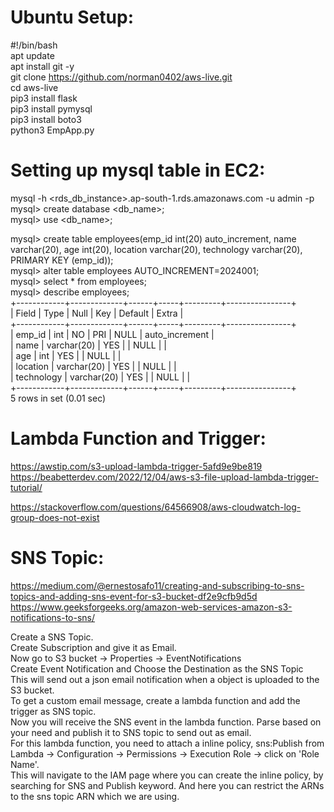 Ubuntu Setup:
=============
#!/bin/bash </br>
apt update </br>
apt install git -y </br>
git clone https://github.com/norman0402/aws-live.git </br>
cd aws-live </br>
pip3 install flask </br>
pip3 install pymysql </br>
pip3 install boto3 </br>
python3 EmpApp.py </br>

Setting up mysql table in EC2:
===============================
mysql -h <rds_db_instance>.ap-south-1.rds.amazonaws.com -u admin -p </br>
mysql> create database <db_name>; </br>
mysql> use <db_name>; </br>

mysql> create table employees(emp_id int(20) auto_increment, name varchar(20), age int(20), location varchar(20), technology varchar(20), PRIMARY KEY (emp_id)); </br>
mysql> alter table employees AUTO_INCREMENT=2024001; </br>
mysql> select * from employees; </br>
mysql> describe employees; </br>
+------------+-------------+------+-----+---------+----------------+ </br>
| Field      | Type        | Null | Key | Default | Extra          | </br>
+------------+-------------+------+-----+---------+----------------+ </br>
| emp_id     | int         | NO   | PRI | NULL    | auto_increment | </br>
| name       | varchar(20) | YES  |     | NULL    |                | </br>
| age        | int         | YES  |     | NULL    |                | </br>
| location   | varchar(20) | YES  |     | NULL    |                | </br>
| technology | varchar(20) | YES  |     | NULL    |                | </br>
+------------+-------------+------+-----+---------+----------------+ </br>
5 rows in set (0.01 sec)</br>

Lambda Function and Trigger:
=============================
https://awstip.com/s3-upload-lambda-trigger-5afd9e9be819 </br>
https://beabetterdev.com/2022/12/04/aws-s3-file-upload-lambda-trigger-tutorial/ </br>

https://stackoverflow.com/questions/64566908/aws-cloudwatch-log-group-does-not-exist </br>

SNS Topic:
==========
https://medium.com/@ernestosafo11/creating-and-subscribing-to-sns-topics-and-adding-sns-event-for-s3-bucket-df2e9cfb9d5d </br>
https://www.geeksforgeeks.org/amazon-web-services-amazon-s3-notifications-to-sns/ </br>

Create a SNS Topic. </br>
Create Subscription and give it as Email. </br>
Now go to S3 bucket -> Properties -> EventNotifications </br>
Create Event Notification and Choose the Destination as the SNS Topic </br>
This will send out a json email notification when a object is uploaded to the S3 bucket. </br>
To get a custom email message, create a lambda function and add the trigger as SNS topic. </br>
Now you will receive the SNS event in the lambda function. Parse based on your need and publish it to SNS topic to send out as email. </br>
For this lambda function, you need to attach a inline policy, sns:Publish from Lambda -> Configuration -> Permissions -> Execution Role -> click on 'Role Name'. </br>
This will navigate to the IAM page where you can create the inline policy, by searching for SNS and Publish keyword. And here you can restrict the ARNs to the sns topic ARN which we are using. </br>



